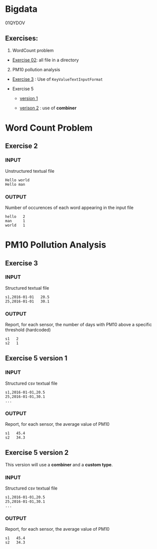 # Bigdata
01QYDOV

## Exercises:

1. WordCount problem

  * [Exercise 02](#ex2): all file in a directory


2. PM10 pollution analysis

  * [Exercise 3](#ex3) : Use of `KeyValueTextInputFormat`

  * Exercise 5

    * [version 1](#ex5v1)

    * [verison 2](#ex5v2) : use of **combiner**


# Word Count Problem

## Exercise 2 <a name="ex2"></a>

### INPUT
Unstructured textual file
```
Hello world
Hello man
```

### OUTPUT
Number of occurences of each word appearing in the input file
```
hello   2
man     1
world   1
```

# PM10 Pollution Analysis

## Exercise 3 <a name="ex3"></a>

### INPUT
Structured textual file
```
s1,2016-01-01   20.5
25,2016-01-01   30.1
```

### OUTPUT
Report, for each sensor, the number of days with PM10 above a specific threshold (hardcoded)
```
s1   2
s2   1
```

## Exercise 5 version 1 <a name="ex5v1"></a>

### INPUT
Structured csv textual file
```
s1,2016-01-01,20.5
25,2016-01-01,30.1
...
```

### OUTPUT
Report, for each sensor, the average value of PM10
```
s1   45.4
s2   34.3
```

## Exercise 5 version 2 <a name="ex5v2"></a>

This version will use a **combiner** and a **custom type**.

### INPUT
Structured csv textual file
```
s1,2016-01-01,20.5
25,2016-01-01,30.1
...
```

### OUTPUT
Report, for each sensor, the average value of PM10
```
s1   45.4
s2   34.3
```
